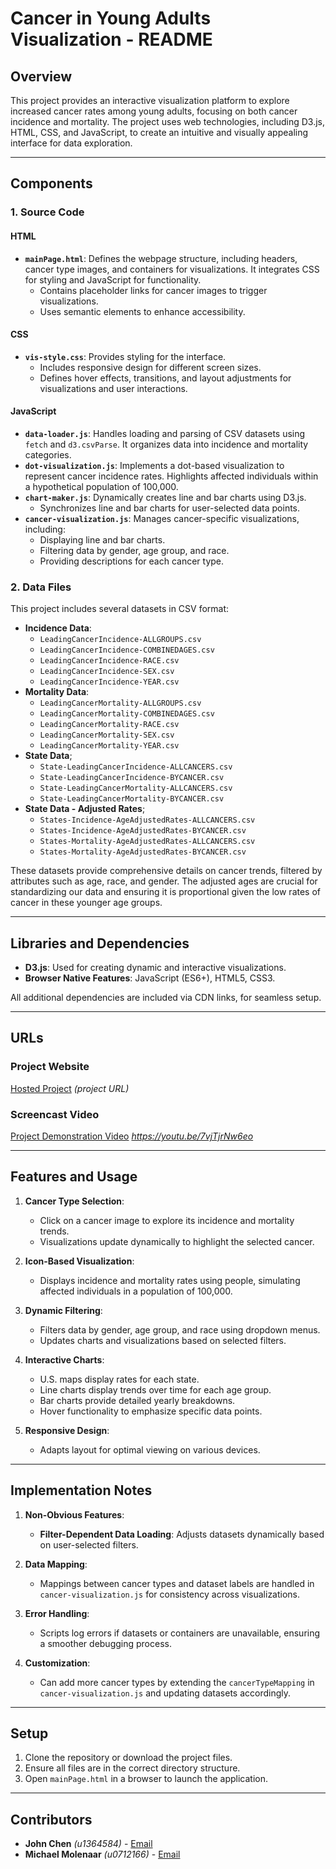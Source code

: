 # Cancer in Young Adults Visualization - README

## Overview
This project provides an interactive visualization platform to explore increased cancer rates among young adults, focusing on both cancer incidence and mortality. The project uses web technologies, including D3.js, HTML, CSS, and JavaScript, to create an intuitive and visually appealing interface for data exploration.

---

## Components
### 1. **Source Code**
#### **HTML**
- **`mainPage.html`**: Defines the webpage structure, including headers, cancer type images, and containers for visualizations. It integrates CSS for styling and JavaScript for functionality.
    - Contains placeholder links for cancer images to trigger visualizations.
    - Uses semantic elements to enhance accessibility.

#### **CSS**
- **`vis-style.css`**: Provides styling for the interface.
    - Includes responsive design for different screen sizes.
    - Defines hover effects, transitions, and layout adjustments for visualizations and user interactions.

#### **JavaScript**
- **`data-loader.js`**: Handles loading and parsing of CSV datasets using `fetch` and `d3.csvParse`. It organizes data into incidence and mortality categories.
- **`dot-visualization.js`**: Implements a dot-based visualization to represent cancer incidence rates. Highlights affected individuals within a hypothetical population of 100,000.
- **`chart-maker.js`**: Dynamically creates line and bar charts using D3.js.
    - Synchronizes line and bar charts for user-selected data points.
- **`cancer-visualization.js`**: Manages cancer-specific visualizations, including:
    - Displaying line and bar charts.
    - Filtering data by gender, age group, and race.
    - Providing descriptions for each cancer type.

### 2. **Data Files**
This project includes several datasets in CSV format:
- **Incidence Data**:
    - `LeadingCancerIncidence-ALLGROUPS.csv`
    - `LeadingCancerIncidence-COMBINEDAGES.csv`
    - `LeadingCancerIncidence-RACE.csv`
    - `LeadingCancerIncidence-SEX.csv`
    - `LeadingCancerIncidence-YEAR.csv`
- **Mortality Data**:
    - `LeadingCancerMortality-ALLGROUPS.csv`
    - `LeadingCancerMortality-COMBINEDAGES.csv`
    - `LeadingCancerMortality-RACE.csv`
    - `LeadingCancerMortality-SEX.csv`
    - `LeadingCancerMortality-YEAR.csv`
- **State Data**;
    - `State-LeadingCancerIncidence-ALLCANCERS.csv`
    - `State-LeadingCancerIncidence-BYCANCER.csv`
    - `State-LeadingCancerMortality-ALLCANCERS.csv`
    - `State-LeadingCancerMortality-BYCANCER.csv`
- **State Data - Adjusted Rates**;
    - `States-Incidence-AgeAdjustedRates-ALLCANCERS.csv`
    - `States-Incidence-AgeAdjustedRates-BYCANCER.csv`
    - `States-Mortality-AgeAdjustedRates-ALLCANCERS.csv`
    - `States-Mortality-AgeAdjustedRates-BYCANCER.csv`

These datasets provide comprehensive details on cancer trends, filtered by attributes such as age, race, and gender.
The adjusted ages are crucial for standardizing our data and ensuring it is proportional given the low rates of cancer in these younger age groups.

---

## Libraries and Dependencies
- **D3.js**: Used for creating dynamic and interactive visualizations.
- **Browser Native Features**: JavaScript (ES6+), HTML5, CSS3.

All additional dependencies are included via CDN links, for seamless setup.

---

## URLs
### Project Website
[Hosted Project](#) *(project URL)*

### Screencast Video
[Project Demonstration Video](#) *https://youtu.be/7vjTjrNw6eo*

---

## Features and Usage
1. **Cancer Type Selection**:
   - Click on a cancer image to explore its incidence and mortality trends.
   - Visualizations update dynamically to highlight the selected cancer.

2. **Icon-Based Visualization**:
   - Displays incidence and mortality rates using people, simulating affected individuals in a population of 100,000.

3. **Dynamic Filtering**:
   - Filters data by gender, age group, and race using dropdown menus.
   - Updates charts and visualizations based on selected filters.

4. **Interactive Charts**:
   - U.S. maps display rates for each state.
   - Line charts display trends over time for each age group.
   - Bar charts provide detailed yearly breakdowns.
   - Hover functionality to emphasize specific data points.

5. **Responsive Design**:
   - Adapts layout for optimal viewing on various devices.

---

## Implementation Notes
1. **Non-Obvious Features**:
   - **Filter-Dependent Data Loading**: Adjusts datasets dynamically based on user-selected filters.

2. **Data Mapping**:
   - Mappings between cancer types and dataset labels are handled in `cancer-visualization.js` for consistency across visualizations.

3. **Error Handling**:
   - Scripts log errors if datasets or containers are unavailable, ensuring a smoother debugging process.

4. **Customization**:
   - Can add more cancer types by extending the `cancerTypeMapping` in `cancer-visualization.js` and updating datasets accordingly.

---

## Setup
1. Clone the repository or download the project files.
2. Ensure all files are in the correct directory structure.
3. Open `mainPage.html` in a browser to launch the application.

---

## Contributors
- **John Chen** *(u1364584)* - [Email](mailto:u1364584@utah.edu)
- **Michael Molenaar** *(u0712166)* - [Email](mailto:u0712166@utah.edu)